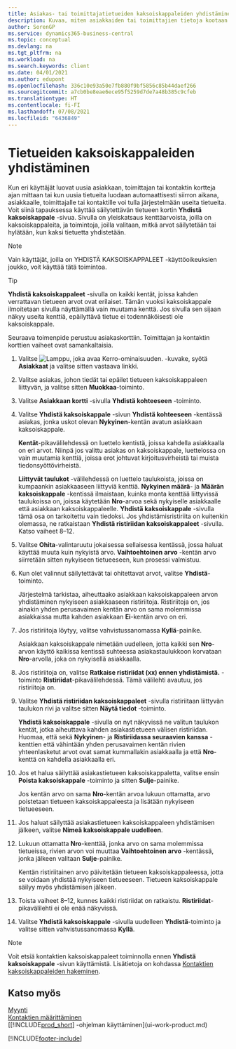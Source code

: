 ```yaml
---
title: Asiakas- tai toimittajatietueiden kaksoiskappaleiden yhdistäminen
description: Kuvaa, miten asiakkaiden tai toimittajien tietoja kootaan yhteen, kun joistakin niistä on kaksoiskappaleita.
author: SorenGP
ms.service: dynamics365-business-central
ms.topic: conceptual
ms.devlang: na
ms.tgt_pltfrm: na
ms.workload: na
ms.search.keywords: client
ms.date: 04/01/2021
ms.author: edupont
ms.openlocfilehash: 336c10e93a50e7fb880f9bf5856c85b44daef266
ms.sourcegitcommit: a7cb0be8eae6ece95f5259d7de7a48b385c9cfeb
ms.translationtype: HT
ms.contentlocale: fi-FI
ms.lasthandoff: 07/08/2021
ms.locfileid: "6436849"
---
```

# <a name="merge-duplicate-records"></a>Tietueiden kaksoiskappaleiden yhdistäminen
Kun eri käyttäjät luovat uusia asiakkaan, toimittajan tai kontaktin kortteja ajan mittaan tai kun uusia tietueita luodaan automaattisesti siirron aikana, asiakkaalle, toimittajalle tai kontaktille voi tulla järjestelmään useita tietueita. Voit siinä tapauksessa käyttää säilytettävän tietueen kortin **Yhdistä kaksoiskappale** -sivua. Sivulla on yleiskatsaus kenttäarvoista, joilla on kaksoiskappaleita, ja toimintoja, joilla valitaan, mitkä arvot säilytetään tai hylätään, kun kaksi tietuetta yhdistetään.

> [!NOTE]
> Vain käyttäjät, joilla on YHDISTÄ KAKSOISKAPPALEET -käyttöoikeuksien joukko, voit käyttää tätä toimintoa.

> [!TIP]
> **Yhdistä kaksoiskappaleet** -sivulla on kaikki kentät, joissa kahden verrattavan tietueen arvot ovat erilaiset. Tämän vuoksi kaksoiskappale ilmoitetaan sivulla näyttämällä vain muutama kenttä. Jos sivulla sen sijaan näkyy useita kenttiä, epäilyttävä tietue ei todennäköisesti ole kaksoiskappale.

Seuraava toimenpide perustuu asiakaskorttiin. Toimittajan ja kontaktin korttien vaiheet ovat samankaltaisia.

1. Valitse ![Lamppu, joka avaa Kerro-ominaisuuden.](media/ui-search/search_small.png "Kerro, mitä haluat tehdä") -kuvake, syötä **Asiakkaat** ja valitse sitten vastaava linkki.
2. Valitse asiakas, johon tiedät tai epäilet tietueen kaksoiskappaleen liittyvän, ja valitse sitten **Muokkaa**-toiminto.
3. Valitse **Asiakkaan kortti** -sivulla **Yhdistä kohteeseen** -toiminto.
4. Valitse **Yhdistä kaksoiskappale** -sivun **Yhdistä kohteeseen** -kentässä asiakas, jonka uskot olevan **Nykyinen**-kentän avatun asiakkaan kaksoiskappale.

    **Kentät**-pikavälilehdessä on luettelo kentistä, joissa kahdella asiakkaalla on eri arvot. Niinpä jos valittu asiakas on kaksoiskappale, luettelossa on vain muutamia kenttiä, joissa erot johtuvat kirjoitusvirheistä tai muista tiedonsyöttövirheistä.

    **Liittyvät taulukot** -välilehdessä on luettelo taulukoista, joissa on kumpaankin asiakkaaseen liittyviä kenttiä. **Nykyinen määrä**- ja **Määrän kaksoiskappale** -kentissä ilmaistaan, kuinka monta kenttää liittyvissä taulukoissa on, joissa käytetään **Nro**-arvoa sekä nykyiselle asiakkaalle että asiakkaan kaksoiskappaleelle. **Yhdistä kaksoiskappale** -sivulla tämä osa on tarkoitettu vain tiedoksi. Jos yhdistämisristiriita on kuitenkin olemassa, ne ratkaistaan **Yhdistä ristiriidan kaksoiskappaleet** -sivulla. Katso vaiheet 8–12.   

5. Valitse **Ohita**-valintaruutu jokaisessa sellaisessa kentässä, jossa haluat käyttää muuta kuin nykyistä arvo. **Vaihtoehtoinen arvo** -kentän arvo siirretään sitten nykyiseen tietueeseen, kun prosessi valmistuu.
6. Kun olet valinnut säilytettävät tai ohitettavat arvot, valitse **Yhdistä**-toiminto.

    Järjestelmä tarkistaa, aiheuttaako asiakkaan kaksoiskappaleen arvon yhdistäminen nykyiseen asiakkaaseen ristiriitoja. Ristiriitoja on, jos ainakin yhden perusavaimen kentän arvo on sama molemmissa asiakkaissa mutta kahden asiakkaan **Ei**-kentän arvo on eri.

7. Jos ristiriitoja löytyy, valitse vahvistussanomassa **Kyllä**-painike.

    Asiakkaan kaksoiskappale nimetään uudelleen, jotta kaikki sen **Nro**-arvon käyttö kaikissa kentissä suhteessa asiakastaulukkoon korvataan **Nro**-arvolla, joka on nykyisellä asiakkaalla.
8. Jos ristiriitoja on, valitse **Ratkaise ristiriidat (xx) ennen yhdistämistä.** -toiminto **Ristiriidat**-pikavälilehdessä. Tämä välilehti avautuu, jos ristiriitoja on.
9. Valitse **Yhdistä ristiriidan kaksoiskappaleet** -sivulla ristiriitaan liittyvän taulukon rivi ja valitse sitten **Näytä tiedot** -toiminto.

    **Yhdistä kaksoiskappale** -sivulla on nyt näkyvissä ne valitun taulukon kentät, jotka aiheuttava kahden asiakastietueen välisen ristiriidan. Huomaa, että sekä **Nykyinen**- ja **Ristiriidassa seuraavien kanssa** -kenttien että vähintään yhden perusavaimen kentän rivien yhteenlasketut arvot ovat samat kummallakin asiakkaalla ja että **Nro**-kenttä on kahdella asiakkaalla eri.   
10. Jos et halua säilyttää asiakastietueen kaksoiskappaletta, valitse ensin **Poista kaksoiskappale** -toiminto ja sitten **Sulje**-painike.

    Jos kentän arvo on sama **Nro**-kentän arvoa lukuun ottamatta, arvo poistetaan tietueen kaksoiskappaleesta ja lisätään nykyiseen tietueeseen.
11. Jos haluat säilyttää asiakastietueen kaksoiskappaleen yhdistämisen jälkeen, valitse **Nimeä kaksoiskappale uudelleen**.
12. Lukuun ottamatta **Nro**-kenttää, jonka arvo on sama molemmissa tietueissa, rivien arvon voi muuttaa **Vaihtoehtoinen arvo** -kentässä, jonka jälkeen valitaan **Sulje**-painike.

    Kentän ristiriitainen arvo päivitetään tietueen kaksoiskappaleessa, jotta se voidaan yhdistää nykyiseen tietueeseen. Tietueen kaksoiskappale säilyy myös yhdistämisen jälkeen.
13. Toista vaiheet 8–12, kunnes kaikki ristiriidat on ratkaistu. **Ristiriidat**-pikavälilehti ei ole enää näkyvissä.
14. Valitse **Yhdistä kaksoiskappale** -sivulla uudelleen **Yhdistä**-toiminto ja valitse sitten vahvistussanomassa **Kyllä**.

> [!NOTE]
> Voit etsiä kontaktien kaksoiskappaleet toiminnolla ennen **Yhdistä kaksoiskappale** -sivun käyttämistä. Lisätietoja on kohdassa [Kontaktien kaksoiskappaleiden hakeminen](marketing-setup-contacts.md#searching-for-duplicate-contacts).

## <a name="see-also"></a>Katso myös
[Myynti](sales-manage-sales.md)  
[Kontaktien määrittäminen](marketing-setup-contacts.md)  
[[!INCLUDE[prod_short](includes/prod_short.md)] -ohjelman käyttäminen](ui-work-product.md)


[!INCLUDE[footer-include](includes/footer-banner.md)]